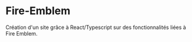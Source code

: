 # Fire-Emblem
Création d'un site grâce à React/Typescript sur des fonctionnalités liées à Fire Emblem.

